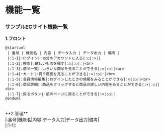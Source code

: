# 機能一覧
### サンプルECサイト機能一覧
**1.フロント**<br>
```uml
@startuml
 | 番号 | 機能名 | 内容 | データ入力 | データ出力 | 備考 |
 |:1-1|:ログイン|:自分のアカウントに入る|:○|:×||
 |:1-2|:検索|:欲しいものを探す|:○|:○|:|<br>
 |:1-3|:商品一覧|:いろいな商品を見ることができる|:×|:○||<br>
 |:1-4|:カート|:買う商品を見ることができる|:×|:○|:|<br>
 |:1-5|:会員情報編集|:ログインしたときの情報をみることができる|:×|:○||<br>
 |:1-6|:商品詳細|:商品をクリックすると商品の詳しい内容をみることができる|:×|:○||<br>
 |:1-7|:戻るボタン|:前のページに戻ることができる|:×|:○||
@enduml
```
<br>
**2.管理**<br>
|:番号|機能名|内容|データ入力|データ出力|備考|<br>
|:1-1|:

